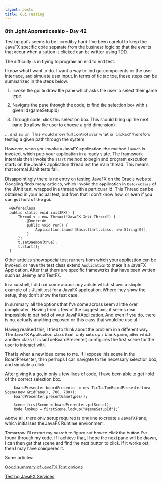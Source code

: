 ```yaml
---
layout: posts
title: Gui Testing
---
```

### 8th Light Apprenticeship - Day 42

Testing gui's seems to be incredibly hard. I've been careful to keep the JavaFX specific code separate from the business logic so that the events that occur when a button is clicked can be written using TDD.

<!--break--> 

The difficulty is in trying to program an end to end test. 

I know what I want to do. I want a way to find gui components on the user interface, and simulate user input. In terms of tic tac toe, these steps can be summarized in the steps below:

1. Invoke the gui to draw the pane which asks the user to select their game type. 

2. Navigate the pane through the code, to find the selection box with a given id (gameSetupId)

3. Through code, click this selection box. This should bring up the next pane (to allow the user to choose a grid dimension)

... and so on. This would allow full control over what is 'clicked' therefore testing a given path through the system.

However, when you invoke a JavaFX application, the method `launch` is invoked, which puts your application in a ready state. The framework internals then invoke the `start` method to begin and program execution starts on the JavaFX application thread not the main thread. This means that normal JUnit tests fail.

Disappointingly there is no entry on testing JavaFX on the Oracle website. Googling finds many articles, which invoke the application in `BeforeClass` of the JUnit test, wrapped in a thread with a particular id. This Thread can be obtained in your actual test, but from that I don't know how, or even if you can get hold of the gui. 

      @BeforeClass
      public static void initJFX() {
          Thread t = new Thread("JavaFX Init Thread") {
              @Override
              public void run() {
                  Application.launch(BasicStart.class, new String[0]);
              }
          };
          t.setDaemon(true);
          t.start();
      }


Other articles show special test runners from which your application can be invoked, or have the test class extend `Application` to make it a JavaFX Application. After that there are specific frameworks that have been written such as Jemmy and TestFX. 

In a nutshell, I did not come across any article which shows a simple example of a JUnit test for a JavaFX application. Where they show the setup, they don't show the test case.

In summary, all the options that I've come across seem a little over complicated. Having tried a few of the suggestions, it seems near impossible to get hold of your JavaFXApplication. And even if you do, there is not actually anything exposed on this class that would be useful. 

Having realised this, I tried to think about the problem in a different way. The JavaFX Application class itself only sets up a blank pane, after which another class (TicTacToeBoardPresenter) configures the first scene for the user to interact with. 

That is when a new idea came to me. If I expose this scene in the BoardPresenter, then perhaps I can navigate to the necessary selection box, and simulate a click.

After giving it a go, in only a few lines of code, I have been able to get hold of the correct selection box. 

        BoardPresenter boardPresenter = new TicTacToeBoardPresenter(new Scene(new GridPane(), 700, 700));
        boardPresenter.presentGameTypes();`
       
        Scene firstScene = boardPresenter.getScene();
        Node lookup = firstScene.lookup("#gameSetupId");`
        
Above all, there only setup required is one line to create a JavaFXPane, which initialises the JavaFX Runtime environment.

Tomorrow I'll restart my search to figure out how to click the button I've found through my code. If I achieve that, I hope the next pane will be drawn, I can then get that scene and find the next button to click. If it works out, then I may have conquered it.

Some articles:

[Good summary of JavaFX Test options](http://qaware.blogspot.co.uk/2015/03/gui-tests-for-javafx.html)

[Testing JavaFX Services](http://blog.buildpath.de/how-to-test-javafx-services/)
